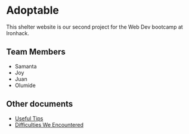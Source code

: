 # Adoptable 

This shelter website is our second project for the Web Dev bootcamp at Ironhack. 

## Team Members
- Samanta 
- Joy
- Juan 
- Olumide

## Other documents

- [Useful Tips](./documents/tips.md)
- [Difficulties We Encountered](./documents/mistakes.md)
